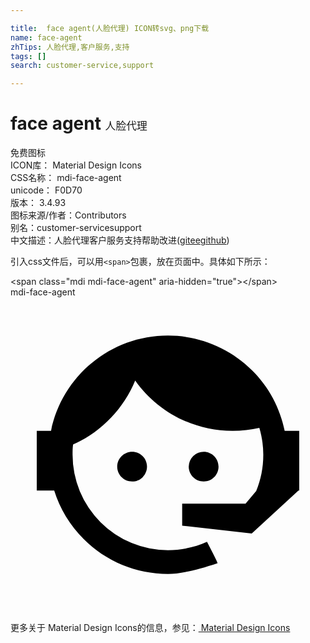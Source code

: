 ```yaml
---

title:  face agent(人脸代理) ICON转svg、png下载
name: face-agent
zhTips: 人脸代理,客户服务,支持
tags: []
search: customer-service,support

---
```


# face agent  <small style="font-size: 60%;font-weight: 100">人脸代理</small>


<div class="detail-page">
<p>
<span><span class="badge-success badge">免费图标</span> </span>
<br/>
<span>
ICON库：
<span class="badge-secondary badge">Material Design Icons</span> 
</span>
<br/>
<span>
CSS名称：
<span class="badge-secondary badge">mdi-face-agent</span> 
</span>
<br/>
<span>
unicode：
<span class="badge-secondary badge">F0D70</span> 
<copy-btn content='F0D70' btn-title=""></copy-btn>
<copy-btn :content='String.fromCodePoint(parseInt("F0D70", 16))' btn-title="复制U"></copy-btn>
</span>
<br/>
<span>
版本：
<span class="badge-secondary badge">3.4.93</span> 
</span>
<br/>
<span>图标来源/作者：<span class="badge-light badge">Contributors</span></span> 
<br/>
<span>别名：<span class="badge-light badge">customer-service</span><span class="badge-light badge">support</span></span><br/><span class="zh-detail">中文描述：<span class="badge-primary badge">人脸代理</span><span class="badge-primary badge">客户服务</span><span class="badge-primary badge">支持</span><span class="help-link"><span>帮助改进</span>(<a href="https://gitee.com/liuwave/icon-helper/edit/master/json/material/face-agent.json" target="_blank" rel="noopener noreferrer">gitee</a><a href="https://github.com/liuwave/icon-helper/edit/master/json/material/face-agent.json" target="_blank" rel="noopener noreferrer">github</a></span>)</span><br/>
</p>
</div>
<div class="alert alert-dark">
  <i class="mdi mdi-face-agent mdi-48px"></i>
  <i class="mdi mdi-face-agent mdi-36px"></i>
  <i class="mdi mdi-face-agent mdi-24px"></i>
  <i class="mdi mdi-face-agent mdi-18px"></i>
</div>
<div>
  <p>引入css文件后，可以用<code>&lt;span&gt;</code>包裹，放在页面中。具体如下所示：    
  </p>
  <div class="alert alert-primary" style="font-size: 14px">
    &lt;span class="mdi mdi-face-agent" aria-hidden="true"&gt;&lt;/span&gt;
    <copy-btn content='<span class="mdi mdi-face-agent" aria-hidden="true"></span>'></copy-btn>
  </div>
  <div class="alert alert-secondary">
    <i class="mdi mdi-face-agent"
    style="font-size: 24px"
    aria-hidden="true"></i> mdi-face-agent
    <copy-btn content="mdi-face-agent" btn-title="复制图标名称"></copy-btn>
  </div>
</div>
<div id="svg" class="svg-wrap">
<svg xmlns="http://www.w3.org/2000/svg" viewBox="0 0 24 24"><path d="M18.72,14.76C19.07,13.91 19.26,13 19.26,12C19.26,11.28 19.15,10.59 18.96,9.95C18.31,10.1 17.63,10.18 16.92,10.18C13.86,10.18 11.15,8.67 9.5,6.34C8.61,8.5 6.91,10.26 4.77,11.22C4.73,11.47 4.73,11.74 4.73,12A7.27,7.27 0 0,0 12,19.27C13.05,19.27 14.06,19.04 14.97,18.63C15.54,19.72 15.8,20.26 15.78,20.26C14.14,20.81 12.87,21.08 12,21.08C9.58,21.08 7.27,20.13 5.57,18.42C4.53,17.38 3.76,16.11 3.33,14.73H2V10.18H3.09C3.93,6.04 7.6,2.92 12,2.92C14.4,2.92 16.71,3.87 18.42,5.58C19.69,6.84 20.54,8.45 20.89,10.18H22V14.67H22V14.69L22,14.73H21.94L18.38,18L13.08,17.4V15.73H17.91L18.72,14.76M9.27,11.77C9.57,11.77 9.86,11.89 10.07,12.11C10.28,12.32 10.4,12.61 10.4,12.91C10.4,13.21 10.28,13.5 10.07,13.71C9.86,13.92 9.57,14.04 9.27,14.04C8.64,14.04 8.13,13.54 8.13,12.91C8.13,12.28 8.64,11.77 9.27,11.77M14.72,11.77C15.35,11.77 15.85,12.28 15.85,12.91C15.85,13.54 15.35,14.04 14.72,14.04C14.09,14.04 13.58,13.54 13.58,12.91A1.14,1.14 0 0,1 14.72,11.77Z" /></svg>
</div>
<detail full-name='mdi-face-agent'></detail>
    
<div><p>更多关于 Material Design Icons的信息，参见：<a target="_blank" href="https://iconhelper.cn/material.html"> Material Design Icons</a>
</p></div>
